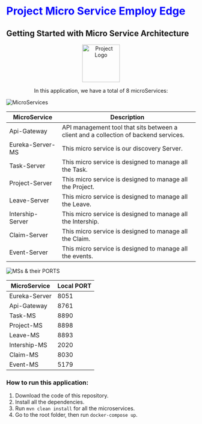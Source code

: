 <h1>
    <span style="color:blue;">Project Micro Service Employ Edge</span>
</h1>

<h2 >
    <b>Getting Started with Micro Service Architecture</b>
</h2>

<div align="center">
    <img src="https://encrypted-tbn0.gstatic.com/images?q=tbn:ANd9GcT1Pf3tnfaB7TSel3956iCCQp_IZ1Fka3UNvw&usqp=CAU" alt="Project Logo" style="width:100px; height:100px;">

</div>

<p align="center">
    In this application, we have a total of 8 microServices:
</p>

<p>
    <img src="https://img.shields.io/badge/MicroServices-8-brightgreen" alt="MicroServices">
</p>

<table>
  <thead>
    <tr>
      <th>MicroService</th>
      <th>Description</th>
    </tr>
  </thead>
  <tbody>
    <tr>
      <td>Api-Gateway</td>
      <td>API management tool that sits between a client and a collection of backend services.</td>
    </tr>
    <tr>
      <td>Eureka-Server-MS</td>
      <td>This micro service is our discovery Server.</td>
    </tr>
    <tr>
      <td>Task-Server</td>
      <td>This micro service is designed to manage all the Task.</td>
    </tr>
    <tr>
      <td>Project-Server</td>
      <td>This micro service is designed to manage all the Project.</td>
    </tr>
    <tr>
      <td>Leave-Server</td>
      <td>This micro service is designed to manage all the Leave.</td>
    </tr>
    <tr>
      <td>Intership-Server</td>
      <td>This micro service is designed to manage all the Intership.</td>
    </tr>
    <tr>
      <td>Claim-Server</td>
      <td>This micro service is designed to manage all the Claim.</td>
    </tr>
    <tr>
      <td>Event-Server</td>
      <td>This micro service is designed to manage all the events.</td>
    </tr>
  </tbody>
</table>

<p>
    <img src="https://img.shields.io/badge/MSs_&_their_PORTS-8-brightgreen" alt="MSs & their PORTS">
</p>

<table>
  <thead>
    <tr>
      <th>MicroService</th>
      <th>Local PORT</th>
    </tr>
  </thead>
  <tbody>
    <tr>
      <td>Eureka-Server</td>
      <td>8051</td>
    </tr>
    <tr>
      <td>Api-Gateway</td>
      <td>8761</td>
    </tr>
    <tr>
      <td>Task-MS</td>
      <td>8890</td>
    </tr>
    <tr>
      <td>Project-MS</td>
      <td>8898</td>
    </tr>
    <tr>
      <td>Leave-MS</td>
      <td>8893</td>
    </tr>
    <tr>
      <td>Intership-MS</td>
      <td>2020</td>
    </tr>
    <tr>
      <td>Claim-MS</td>
      <td>8030</td>
    </tr>
    <tr>
      <td>Event-MS</td>
      <td>5179</td>
    </tr>
  </tbody>
</table>

<h3>
    <b>How to run this application:</b>
</h3>

<ol>
    <li>Download the code of this repository.</li>
    <li>Install all the dependencies.</li>
    <li>Run <code>mvn clean install</code> for all the microservices.</li>
    <li>Go to the root folder, then run <code>docker-compose up</code>.</li>
</ol>

